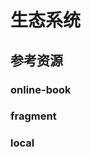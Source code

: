 # 生态系统

<!--ts-->


<!-- Created by https://github.com/ekalinin/github-markdown-toc -->
<!-- Added by: kuanhsiaokuo, at: Sat Jul  9 22:46:54 CST 2022 -->

<!--te-->

## 参考资源

### online-book

### fragment

### local